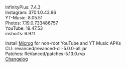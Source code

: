 InfinityPlus: 7.4.3  
Instagram: 370.1.0.43.96  
YT-Music: 8.05.51  
Photos: 7.19.0.733486757  
YouTube: 19.47.53  
inshorts: 6.9.11  

Install [Microg](https://github.com/ReVanced/GmsCore/releases) for non-root YouTube and YT Music APKs  
CLI: revanced/revanced-cli-5.0.0-all.jar  
Patches: ReVanced/patches-5.13.0.rvp  
[Changelog](https://github.com/ReVanced/revanced-patches/releases/tag/v5.13.0)  
